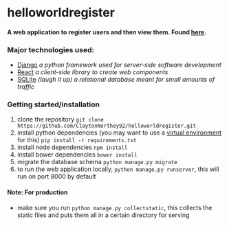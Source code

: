 # helloworldregister
#### A web application to register users and then view them. Found [here](http://cnorthey.pythonanywhere.com/).

### Major technologies used:
- [Django](https://www.djangoproject.com/)  _a python framework used for server-side software development_
- [React](https://facebook.github.io/react/) _a client-side library to create web components_
- [SQLite](https://www.sqlite.org/) _(laugh it up) a relational database meant for small amounts of traffic_


### Getting started/installation
1. clone the repository ```git clone https://github.com/ClaytonNorthey92/helloworldregister.git```
2. install python dependencies (you may want to use a [virtual environment](https://virtualenv.readthedocs.org/en/latest/) for this) ```pip install -r requirements.txt```
3. install node dependencies ```npm install```
4. install bower dependencies ```bower install```
5. migrate the database schema ```python manage.py migrate``` 
6. to run the web application locally, ```python manage.py runserver```, this will run on port 8000 by default

#### Note: For production
- make sure you run ```python manage.py collectstatic```, this collects the static files and puts them all in a certain directory for serving
